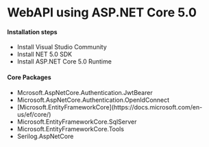 <h1>WebAPI using ASP.NET Core 5.0</h1>
<h4>Installation steps</h4>
<ul>
  <li> Install Visual Studio Community </li>
  <li> Install NET 5.0 SDK</li>
  <li> Install ASP.NET Core 5.0 Runtime </li>
</ul>
<h4>Core Packages</h4>
<ul>
  <li> Mcrosoft.AspNetCore.Authentication.JwtBearer</li>
  <li> Microsoft.AspNetCore.Authentication.OpenIdConnect</li>
  <li> [Microsoft.EntityFrameworkCore](https://docs.microsoft.com/en-us/ef/core/)</li>
  <li> Microsoft.EntityFrameworkCore.SqlServer</li>
  <li> Microsoft.EntityFrameworkCore.Tools</li>
  <li> Serilog.AspNetCore</li>
</ul>
